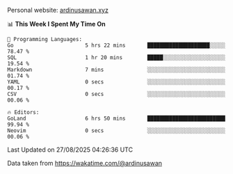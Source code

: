 Personal website: [ardinusawan.xyz](https://ardinusawan.xyz)

<!--START_SECTION:waka-->
📊 **This Week I Spent My Time On** 

```text
💬 Programming Languages: 
Go                       5 hrs 22 mins       ████████████████████░░░░░   78.47 % 
SQL                      1 hr 20 mins        █████░░░░░░░░░░░░░░░░░░░░   19.54 % 
Markdown                 7 mins              ░░░░░░░░░░░░░░░░░░░░░░░░░   01.74 % 
YAML                     0 secs              ░░░░░░░░░░░░░░░░░░░░░░░░░   00.17 % 
CSV                      0 secs              ░░░░░░░░░░░░░░░░░░░░░░░░░   00.06 % 

🔥 Editors: 
GoLand                   6 hrs 50 mins       █████████████████████████   99.94 % 
Neovim                   0 secs              ░░░░░░░░░░░░░░░░░░░░░░░░░   00.06 % 
```


 Last Updated on 27/08/2025 04:26:36 UTC
<!--END_SECTION:waka-->
Data taken from https://wakatime.com/@ardinusawan
